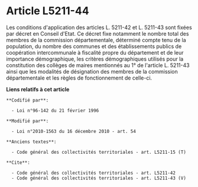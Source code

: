 # Article L5211-44

Les conditions d'application des articles L. 5211-42 et L. 5211-43 sont fixées par décret en Conseil d'Etat. Ce décret fixe
notamment le nombre total des membres de la commission départementale, déterminé compte tenu de la population, du nombre des
communes et des établissements publics de coopération intercommunale à fiscalité propre du département et de leur importance
démographique, les critères démographiques utilisés pour la constitution des collèges de maires mentionnés au 1° de l'article
L. 5211-43 ainsi que les modalités de désignation des membres de la commission départementale et les règles de fonctionnement
de celle-ci.

**Liens relatifs à cet article**

	**Codifié par**:

	  - Loi n°96-142 du 21 février 1996

	**Modifié par**:

	  - Loi n°2010-1563 du 16 décembre 2010 - art. 54

	**Anciens textes**:

	  - Code général des collectivités territoriales - art. L5211-15 (T)

	**Cite**:

	  - Code général des collectivités territoriales - art. L5211-42
	  - Code général des collectivités territoriales - art. L5211-43 (V)

